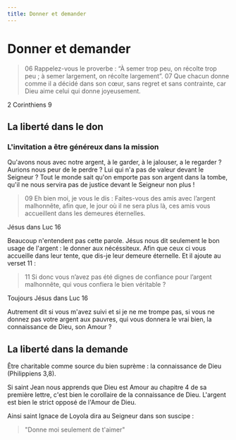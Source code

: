 ```yaml
---
title: Donner et demander
---
```


# Donner et demander

> 06 Rappelez-vous le proverbe : “À semer trop peu, on récolte trop peu ; à semer largement, on récolte largement”.
> 07 Que chacun donne comme il a décidé dans son cœur, sans regret et sans contrainte, car Dieu aime celui qui donne joyeusement.

2 Corinthiens 9

## La liberté dans le don

### L'invitation a être généreux dans la mission

Qu'avons nous avec notre argent, à le garder, à le jalouser, a le regarder ? Aurions nous peur de le perdre ? Lui qui n'a pas de valeur devant le Seigneur ? Tout le monde sait qu'on emporte pas son argent dans la tombe, qu'il ne nous servira pas de justice devant le Seigneur non plus !

> 09 Eh bien moi, je vous le dis : Faites-vous des amis avec l’argent malhonnête, afin que, le jour où il ne sera plus là, ces amis vous accueillent dans les demeures éternelles.

Jésus dans Luc 16

Beaucoup n'entendent pas cette parole. Jésus nous dit seulement le bon usage de l'argent : le donner aux nécéssiteux. Afin que ceux ci vous accueille dans leur tente, que dis-je leur demeure éternelle. Et il ajoute au verset 11 :

> 11 Si donc vous n’avez pas été dignes de confiance pour l’argent malhonnête, qui vous confiera le bien véritable ?

Toujours Jésus dans Luc 16

Autrement dit si vous m'avez suivi et si je ne me trompe pas, si vous ne donnez pas votre argent aux pauvres, qui vous donnera le vrai bien, la connaissance de Dieu, son Amour ? 

## La liberté dans la demande

Être charitable comme source du bien suprème : la connaissance de Dieu (Philippiens 3,8).

Si saint Jean nous apprends que Dieu est Amour au chapitre 4 de sa première lettre, c'est bien le corollaire de la connaissance de Dieu. L'argent est bien le strict opposé de l'Amour de Dieu.

Ainsi saint Ignace de Loyola dira au Seigneur dans son suscipe :

>"Donne moi seulement de t'aimer"

